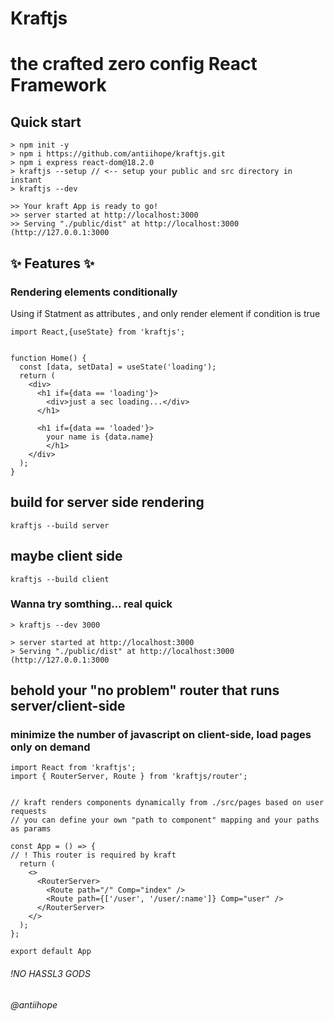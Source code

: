 # Kraftjs

# the crafted zero config React Framework

## Quick start

```
> npm init -y
> npm i https://github.com/antiihope/kraftjs.git
> npm i express react-dom@18.2.0
> kraftjs --setup // <-- setup your public and src directory in instant
> kraftjs --dev

>> Your kraft App is ready to go!
>> server started at http://localhost:3000
>> Serving "./public/dist" at http://localhost:3000 (http://127.0.0.1:3000
```

## ✨ Features ✨

### Rendering elements conditionally

Using if Statment as attributes , and only render element if condition is true

```
import React,{useState} from 'kraftjs';


function Home() {
  const [data, setData] = useState('loading');
  return (
    <div>
      <h1 if={data == 'loading'}>
        <div>just a sec loading...</div>
      </h1>

      <h1 if={data == 'loaded'}>
        your name is {data.name}
        </h1>
    </div>
  );
}

```

## build for server side rendering

```
kraftjs --build server
```

## maybe client side

```
kraftjs --build client
```

### Wanna try somthing... real quick

```
> kraftjs --dev 3000

> server started at http://localhost:3000
> Serving "./public/dist" at http://localhost:3000 (http://127.0.0.1:3000
```

## behold your "no problem" router that runs server/client-side

### minimize the number of javascript on client-side, load pages only on demand

```
import React from 'kraftjs';
import { RouterServer, Route } from 'kraftjs/router';


// kraft renders components dynamically from ./src/pages based on user requests
// you can define your own "path to component" mapping and your paths as params

const App = () => {
// ! This router is required by kraft
  return (
    <>
      <RouterServer>
        <Route path="/" Comp="index" />
        <Route path={['/user', '/user/:name']} Comp="user" />
      </RouterServer>
    </>
  );
};

export default App
```

###### !NO HASSL3 GODS

###### @antiihope

```

```
